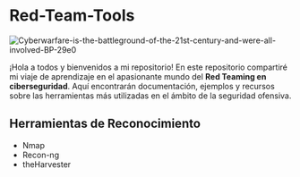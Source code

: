 # Red-Team-Tools

![Cyberwarfare-is-the-battleground-of-the-21st-century-and-were-all-involved-BP-29e0](https://github.com/user-attachments/assets/4a826426-7dc5-4674-ac26-54d631a0d34a)

¡Hola a todos y bienvenidos a mi repositorio!
En este repositorio compartiré mi viaje de aprendizaje en el apasionante mundo del **Red Teaming en ciberseguridad**. Aquí encontrarán documentación, ejemplos y recursos sobre las herramientas más utilizadas en el ámbito de la seguridad ofensiva.


## Herramientas de Reconocimiento
- Nmap
- Recon-ng
- theHarvester
